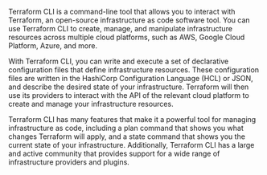 Terraform CLI is a command-line tool that allows you to interact with Terraform, an open-source infrastructure as code software tool. You can use Terraform CLI to create, manage, and manipulate infrastructure resources across multiple cloud platforms, such as AWS, Google Cloud Platform, Azure, and more.

With Terraform CLI, you can write and execute a set of declarative configuration files that define infrastructure resources. These configuration files are written in the HashiCorp Configuration Language (HCL) or JSON, and describe the desired state of your infrastructure. Terraform will then use its providers to interact with the API of the relevant cloud platform to create and manage your infrastructure resources.

Terraform CLI has many features that make it a powerful tool for managing infrastructure as code, including a plan command that shows you what changes Terraform will apply, and a state command that shows you the current state of your infrastructure. Additionally, Terraform CLI has a large and active community that provides support for a wide range of infrastructure providers and plugins.
